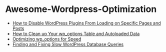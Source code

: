 # Awesome-Wordpress-Optimization
- <a href="https://kinsta.com/blog/disable-wordpress-plugins/">How to Disable WordPress Plugins From Loading on Specific Pages and Posts</a>
- <a href="https://kinsta.com/knowledgebase/wp-options-autoloaded-data/">How to Clean up Your wp_options Table and Autoloaded Data</a>
- <a href="https://pressjitsu.com/blog/optimizing-wp-options-for-speed/">Optimizing wp_options for Speed</a>
- <a href="https://css-tricks.com/finding-and-fixing-slow-wordpress-database-queries/">Finding and Fixing Slow WordPress Database Queries</a>
